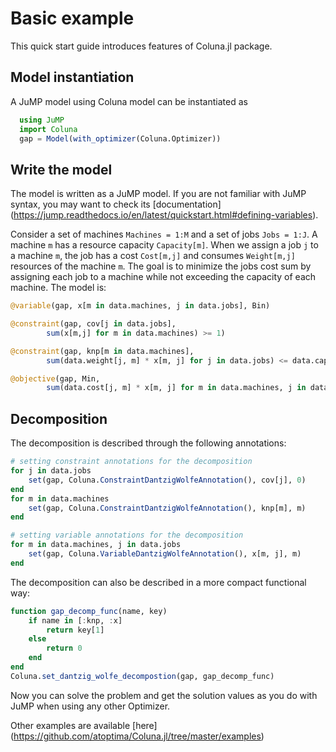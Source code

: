 # Basic example

This quick start guide introduces features of Coluna.jl package.

## Model instantiation

A JuMP model using Coluna model can be instantiated as

```julia
  using JuMP
  import Coluna
  gap = Model(with_optimizer(Coluna.Optimizer))
```  

## Write the model

The model is written as a JuMP model. If you are not familiar with JuMP syntax,
you may want to check its [documentation]
(https://jump.readthedocs.io/en/latest/quickstart.html#defining-variables).

Consider a set of machines `Machines = 1:M` and a set of jobs `Jobs = 1:J`.
A machine `m` has a resource capacity `Capacity[m]`. When we assign a job
`j` to a machine `m`, the job has a cost `Cost[m,j]` and consumes
`Weight[m,j]` resources of the machine `m`. The goal is to minimize the jobs
cost sum by assigning each job to a machine while not exceeding the capacity of
each machine. The model is:

```julia
@variable(gap, x[m in data.machines, j in data.jobs], Bin)

@constraint(gap, cov[j in data.jobs],
        sum(x[m,j] for m in data.machines) >= 1)

@constraint(gap, knp[m in data.machines],
        sum(data.weight[j, m] * x[m, j] for j in data.jobs) <= data.capacity[m])

@objective(gap, Min,
        sum(data.cost[j, m] * x[m, j] for m in data.machines, j in data.jobs))
```

## Decomposition

The decomposition is described through the following annotations:

```julia
# setting constraint annotations for the decomposition
for j in data.jobs
    set(gap, Coluna.ConstraintDantzigWolfeAnnotation(), cov[j], 0)
end
for m in data.machines
    set(gap, Coluna.ConstraintDantzigWolfeAnnotation(), knp[m], m)
end

# setting variable annotations for the decomposition
for m in data.machines, j in data.jobs
    set(gap, Coluna.VariableDantzigWolfeAnnotation(), x[m, j], m)
end
```

The decomposition can also be described in a more compact functional way:

```julia
function gap_decomp_func(name, key)
    if name in [:knp, :x]
        return key[1]
    else
        return 0
    end
end
Coluna.set_dantzig_wolfe_decompostion(gap, gap_decomp_func)
```

Now you can solve the problem and get the solution values as you do with
JuMP when using any other Optimizer.

Other examples are available [here]
(https://github.com/atoptima/Coluna.jl/tree/master/examples)
